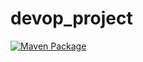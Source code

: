# devop_project
[![Maven Package](https://github.com/hacenesuper/devop_project/actions/workflows/github_action.yaml/badge.svg)](https://github.com/hacenesuper/devop_project/actions/workflows/github_action.yaml)
